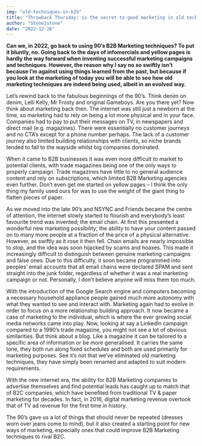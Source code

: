 ```yaml
---
img: "old-techniques-in-b2b"
title: "Throwback Thursday: is the secret to good marketing in old techniques?"
author: "Stone2stone"
date: "2022-12-26"
---
```


**Can we, in 2022, go back to using 90’s B2B Marketing techniques? To put it bluntly, no. Going back to the days of infomercials and yellow pages is hardly the way forward when inventing successful marketing campaigns and techniques. However, the reason why I say no so swiftly isn’t because I’m against using things learned from the past, but because if you look at the marketing of today you will be able to see how old marketing techniques are indeed being used, albeit in an evolved way.**

Let’s rewind back to the fabulous beginnings of the 90’s. Think denim on denim, Lelli Kelly, Mr Frosty and original Gameboys. Are you there yet? Now think about marketing back then. The internet was still just a newborn at the time, so marketing had to rely on being a lot more physical and in your face. Companies had to pay to put their messages on TV, in newspapers and direct mail (e.g. magazines). There were essentially no customer journeys and no CTA’s except for a phone number perhaps. The lack of a customer journey also limited building relationships with clients, so niche brands tended to fall to the wayside whilst big companies dominated.

When it came to B2B businesses it was even more difficult to market to potential clients, with trade magazines being one of the only ways to properly campaign. Trade magazines have little to no general audience content and rely on subscriptions, which limited B2B Marketing agencies even further. Don’t even get me started on yellow pages – I think the only thing my family used ours for was to use the weight of the giant thing to flatten pieces of paper.

As we moved into the late 90’s and NSYNC and Friends became the centre of attention, the internet slowly started to flourish and everybody’s least favourite trend was invented; the email chain. At first this presented a wonderful new marketing possibility; the ability to have your content passed on to many more people at a fraction of the price of a physical alternative. However, as swiftly as it rose it then fell. Chain emails are nearly impossible to stop, and the idea was soon hijacked by scams and hoaxes. This made it increasingly difficult to distinguish between genuine marketing campaigns and false ones. Due to this difficulty, it soon became programmed into peoples’ email accounts that all email chains were declared SPAM and sent straight into the junk folder, regardless of whether it was a real marketing campaign or not. Personally, I don’t believe anyone will miss them too much.

With the introduction of the Google Search engine and computers becoming a necessary household appliance people gained much more autonomy with what they wanted to see and interact with. Marketing again had to evolve in order to focus on a more relationship building approach. It now became a case of marketing to the individual, which is where the ever growing social media networks came into play. Now, looking at say a LinkedIn campaign compared to a 1990’s trade magazine, you might not see a lot of obvious similarities. But think about a blog. Like a magazine it can be tailored to a specific area of information or be more generalised. It carries the same tone, they both run along fixed schedules and both are used primarily for marketing purposes. See it’s not that we’ve eliminated old marketing techniques, they have simply been renamed and adapted to suit modern requirements.

With the new internet era, the ability for B2B Marketing companies to advertise themselves and find potential leads has caught up to match that of B2C companies, which have benefited from traditional TV & paper marketing for decades. In fact, in 2016, digital marketing revenue overtook that of TV ad revenue for the first time in history.

The 90’s gave us a lot of things that should never be repeated (dresses worn over jeans come to mind), but it also created a starting point for new ways of marketing, especially ones that could improve B2B Marketing techniques to rival B2C.
